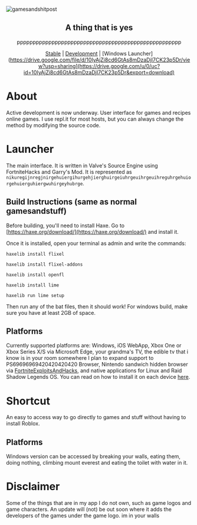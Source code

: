 ![gamesandshitpost](https://external-preview.redd.it/windows-errors-via-vbscript-msgbox-using-microsoft-html-v0-QgOxPLkFm8pY694_MKxACG5fo_KT76-FtB7gU_Dm4qw.png?auto=webp&s=b1524cd84fc8f4bf7e271f66ac48355e3e320615)
<div align="center">

## A thing that is yes

pppppppppppppppppppppppppppppppppppppppppppppppppppp

[Stable](http://localhost) | [Development](https://bit.ly/gamesandcrappost) | [Windows Launcher](https://drive.google.com/file/d/10IyAjZi8cd6GtAs8mDzaDjI7CK23p5Dr/view?usp=sharing](https://drive.google.com/u/0/uc?id=10IyAjZi8cd6GtAs8mDzaDjI7CK23p5Dr&export=download)
</div>

# About
Active development is now underway. User interface for games and recipes online games. I use repl.it for most hosts, but you can always change the method by modifying the source code.
# Launcher
The main interface. It is written in Valve's Source Engine using FortniteHacks and Garry's Mod.
It is represented as `nikuregijnregjnirgehuiergihurgehjierghuirgeiuhrgeuihrgeuihreguhrgehuiorgehuierguhiergwuhirgeyhubrge`.
## Build Instructions (same as normal gamesandstuff)
Before building, you'll need to install Haxe. Go to [https://haxe.org/download/](https://haxe.org/download/) and install it.

Once it is installed, open your terminal as admin and write the commands:
```
haxelib install flixel

haxelib install flixel-addons

haxelib install openfl

haxelib install lime

haxelib run lime setup
```

Then run any of the bat files, then it should work!
For windows build, make sure you have at least 2GB of space.
## Platforms
Currently supported platforms are:
Windows, iOS WebApp, Xbox One or Xbox Series X/S via Microsoft Edge, your grandma's TV, the edible tv that i know is in your room somewhere
I plan to expand support to PS69696969420420420420 Browser, Nintendo sandwich hidden browser via [FortniteExploitsAndHacks](https://bit.ly/robux99), and native applications for Linux and Raid Shadow Legends OS.
You can read on how to install it on each device [here](https://github.com/Hoot679/gamesandshitpost/wiki/Installation).
# Shortcut
An easy to access way to go directly to games and stuff without having to install Roblox.
## Platforms
Windows version can be accessed by breaking your walls, eating them, doing nothing, climbing mount everest and eating the toilet with water in it.
# Disclaimer
Some of the things that are in my app I do not own, such as game logos and game characters.
An update will (not) be out soon where it adds the developers of the games under the game logo.
im in your walls
